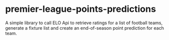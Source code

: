 # premier-league-points-predictions
A simple library to call ELO Api to retrieve ratings for a list of football teams, generate a fixture list and create an end-of-season point prediction for each team. 
